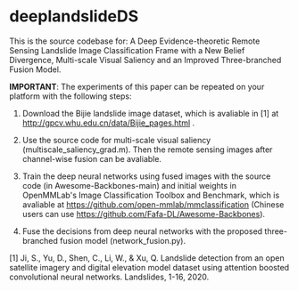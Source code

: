 # deeplandslideDS
This is the source codebase for: A Deep Evidence-theoretic Remote Sensing Landslide Image Classification Frame with a New Belief Divergence, Multi-scale Visual Saliency and an Improved Three-branched Fusion Model. 

**IMPORTANT**: The experiments of this paper can be repeated on your platform with the following steps: 

1. Download the Bijie landslide image dataset, which is avaliable in [1] at http://gpcv.whu.edu.cn/data/Bijie_pages.html . 

2. Use the source code for multi-scale visual saliency (multiscale_saliency_grad.m). Then the remote sensing images after channel-wise fusion can be avaliable.  

3. Train the deep neural networks using fused images with the source code (in Awesome-Backbones-main) and initial weights in OpenMMLab's Image Classification Toolbox and Benchmark, which is avaliable at https://github.com/open-mmlab/mmclassification (Chinese users can use https://github.com/Fafa-DL/Awesome-Backbones). 

4. Fuse the decisions from deep neural networks with the proposed three-branched fusion model (network_fusion.py). 

[1] Ji, S., Yu, D., Shen, C., Li, W., & Xu, Q. Landslide detection from an open satellite imagery and digital elevation model dataset using attention boosted convolutional neural networks. Landslides, 1-16, 2020. 
